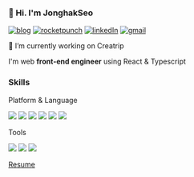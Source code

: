 ### 👋 Hi. I'm JonghakSeo

[![blog](https://img.shields.io/badge/-Blog-white?style=flat-square)](https://nookpi.tistory.com/)
[![rocketpunch](https://img.shields.io/badge/-RocketPunch-5260f6?style=flat-square)](https://www.rocketpunch.com/@unqocn/)
[![linkedIn](https://img.shields.io/badge/-LinkedIn-0A66C2?style=flat-square&logo=linkedin)](https://www.linkedin.com/in/jong-hak-seo-9142ba200/)
[![gmail](https://img.shields.io/badge/-unqocn@gmail.com-grey?style=flat-square&logo=gmail)](mailto://unqocn@gmail.com/)

🔭 I’m currently working on Creatrip

I'm web **front-end engineer** using React & Typescript

### Skills

Platform & Language

![](https://img.shields.io/badge/React-61DAFB?style=flat-square&logo=react&logoColor=black)
![](https://img.shields.io/badge/Redux-764ABC?style=flat-square&logo=redux&logoColor=white)
![](https://img.shields.io/badge/Typescript-3178C6?style=flat-square&logo=typescript&logoColor=white)
![](https://img.shields.io/badge/Next.js-000000?style=flat-square&logo=next.js&logoColor=white)
![](https://img.shields.io/badge/StyledComponents-DB7093?style=flat-square&logo=styled-components&logoColor=white)
![](https://img.shields.io/badge/Apollo-311C87?style=flat-square&logo=apollo-graphql&logoColor=white)


Tools

![](https://img.shields.io/badge/AWS-232F3E?style=flat-square&logo=amazonaws&logoColor=white)
![](https://img.shields.io/badge/Git-F05032?style=flat-square&logo=git&logoColor=white)
![](https://img.shields.io/badge/Webstorm-000000?style=flat-square&logo=webstorm&logoColor=white)


[Resume](https://jonghakseo.github.io/)


<!--
**Jonghakseo/jonghakseo** is a ✨ _special_ ✨ repository because its `README.md` (this file) appears on your GitHub profile.

Here are some ideas to get you started:


- 🌱 I’m currently learning ...
- 👯 I’m looking to collaborate on ...
- 🤔 I’m looking for help with ...
- 💬 Ask me about ...
- 📫 How to reach me: ...
- 😄 Pronouns: ...
- ⚡ Fun fact: ...
-->
